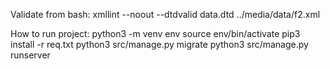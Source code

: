 Validate from bash:
xmllint --noout --dtdvalid data.dtd ../media/data/f2.xml

How to run project:
python3 -m venv env
source env/bin/activate
pip3 install -r req.txt
python3 src/manage.py migrate
python3 src/manage.py runserver

